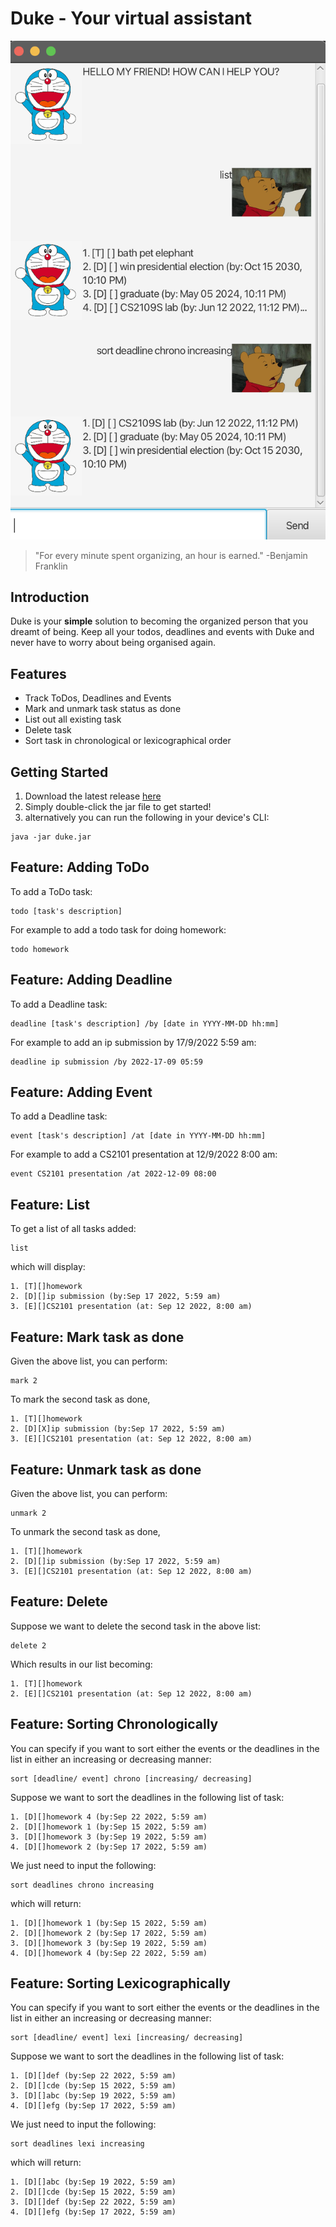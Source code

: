 # Duke - Your virtual assistant
![alt text](https://github.com/GarethOng/ip/blob/1334b2beda4d5f59c2cfb14353069f51d0b3160e/docs/Ui.png)
> "For every minute spent organizing, an hour is earned." -Benjamin Franklin

## Introduction
Duke is your **simple** solution to 
becoming the organized person that you dreamt of being.
Keep all your todos, deadlines and events with Duke and never have to worry about being organised again.

## Features
- Track ToDos, Deadlines and Events
- Mark and unmark task status as done
- List out all existing task
- Delete task
- Sort task in chronological or lexicographical order

## Getting Started
1. Download the latest release [here](https://github.com/GarethOng/ip/releases)
2. Simply double-click the jar file to get started!
3. alternatively you can run the following in your device's CLI:
```
java -jar duke.jar
```
## Feature: Adding ToDo
To add a ToDo task:
```
todo [task's description]
```

For example to add a todo task for doing homework:
```
todo homework
```

## Feature: Adding Deadline
To add a Deadline task:
```
deadline [task's description] /by [date in YYYY-MM-DD hh:mm]
```

For example to add an ip submission by 17/9/2022 5:59 am:
```
deadline ip submission /by 2022-17-09 05:59
```

## Feature: Adding Event
To add a Deadline task:
```
event [task's description] /at [date in YYYY-MM-DD hh:mm]
```

For example to add a CS2101 presentation at 12/9/2022 8:00 am:
```
event CS2101 presentation /at 2022-12-09 08:00
```

## Feature: List
To get a list of all tasks added:
```
list
```
which will display:
```
1. [T][]homework
2. [D][]ip submission (by:Sep 17 2022, 5:59 am)
3. [E][]CS2101 presentation (at: Sep 12 2022, 8:00 am)
```

## Feature: Mark task as done
Given the above list, you can perform:
```
mark 2
```
To mark the second task as done,
```
1. [T][]homework
2. [D][X]ip submission (by:Sep 17 2022, 5:59 am)
3. [E][]CS2101 presentation (at: Sep 12 2022, 8:00 am)
```

## Feature: Unmark task as done
Given the above list, you can perform:
```
unmark 2
```
To unmark the second task as done,
```
1. [T][]homework
2. [D][]ip submission (by:Sep 17 2022, 5:59 am)
3. [E][]CS2101 presentation (at: Sep 12 2022, 8:00 am)
```

## Feature: Delete
Suppose we want to delete the second task in the above list:
```
delete 2
```
Which results in our list becoming:
```
1. [T][]homework
2. [E][]CS2101 presentation (at: Sep 12 2022, 8:00 am)
```

## Feature: Sorting Chronologically
You can specify if you want to sort either the events or the 
deadlines in the list in either an increasing or decreasing manner:
```
sort [deadline/ event] chrono [increasing/ decreasing]
```

Suppose we want to sort the deadlines in the following list of task:
```
1. [D][]homework 4 (by:Sep 22 2022, 5:59 am)
2. [D][]homework 1 (by:Sep 15 2022, 5:59 am)
3. [D][]homework 3 (by:Sep 19 2022, 5:59 am)
4. [D][]homework 2 (by:Sep 17 2022, 5:59 am)
```
We just need to input the following:
```
sort deadlines chrono increasing
```
which will return:
```
1. [D][]homework 1 (by:Sep 15 2022, 5:59 am)
2. [D][]homework 2 (by:Sep 17 2022, 5:59 am)
3. [D][]homework 3 (by:Sep 19 2022, 5:59 am)
4. [D][]homework 4 (by:Sep 22 2022, 5:59 am)
```

## Feature: Sorting Lexicographically
You can specify if you want to sort either the events or the
deadlines in the list in either an increasing or decreasing manner:
```
sort [deadline/ event] lexi [increasing/ decreasing]
```

Suppose we want to sort the deadlines in the following list of task:
```
1. [D][]def (by:Sep 22 2022, 5:59 am)
2. [D][]cde (by:Sep 15 2022, 5:59 am)
3. [D][]abc (by:Sep 19 2022, 5:59 am)
4. [D][]efg (by:Sep 17 2022, 5:59 am)
```
We just need to input the following:
```
sort deadlines lexi increasing
```
which will return:
```
1. [D][]abc (by:Sep 19 2022, 5:59 am)
2. [D][]cde (by:Sep 15 2022, 5:59 am)
3. [D][]def (by:Sep 22 2022, 5:59 am)
4. [D][]efg (by:Sep 17 2022, 5:59 am)
```
